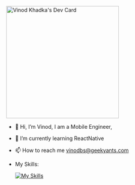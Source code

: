 <a href="https://app.daily.dev/vinod"><img src="https://api.daily.dev/devcards/3d19316e4c0345d2bf875262c5467903.png?r=2l5" width="300" alt="Vinod Khadka's Dev Card"/></a>

- 👋 Hi, I’m Vinod, I am a Mobile Engineer, 
- 🌱 I’m currently learning  ReactNative
- 📫 How to reach me vinodbs@geekyants.com
- My Skills:

  [![My Skills](https://skillicons.dev/icons?i=flutter,dart,firebase,kotlin,swift,ts,nestjs,js,html,css,git,vscode)](https://skillicons.dev)
<!---
geekvinod/geekvinod is a ✨ special ✨ repository because its `README.md` (this file) appears on your GitHub profile.
You can click the Preview link to take a look at your changes.
--->
